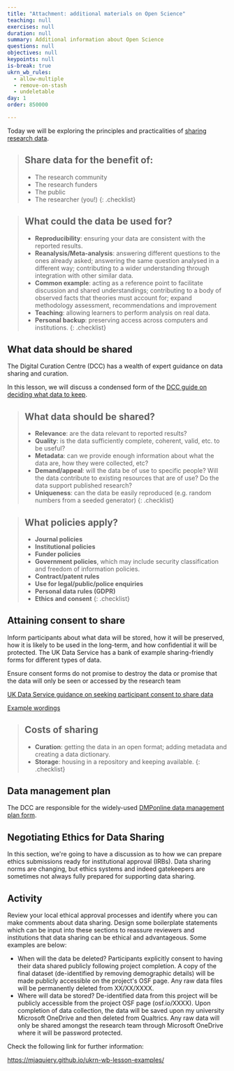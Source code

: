 ```yaml
---
title: "Attachment: additional materials on Open Science"
teaching: null
exercises: null
duration: null
summary: Additional information about Open Science
questions: null
objectives: null
keypoints: null
is-break: true
ukrn_wb_rules:
  - allow-multiple
  - remove-on-stash
  - undeletable
day: 1
order: 850000

---
```

Today we will be exploring the principles and practicalities of [sharing research data](https://osf.io/wp4zu/). 

> ## Share data for the benefit of:
> * The research community
> * The research funders
> * The public
> * The researcher (you!)
{: .checklist}


> ## What could the data be used for?
> * **Reproducibility**: ensuring your data are consistent with the reported results.
> * **Reanalysis/Meta-analysis**: answering different questions to the ones already asked; answering the same question analysed in a different way; contributing to a wider understanding through integration with other similar data.
> * **Common example**: acting as a reference point to facilitate discussion and shared understandings; contributing to a body of observed facts that theories must account for; expand methodology assessment, recommendations and improvement
> * **Teaching**: allowing learners to perform analysis on real data.
> * **Personal backup**: preserving access across computers and institutions.
{: .checklist}



## What data should be shared

The Digital Curation Centre (DCC) has a wealth of expert guidance on data sharing and curation. 

In this lesson, we will discuss a condensed form of the [DCC guide on deciding what data to keep](https://www.dcc.ac.uk/guidance/how-guides/five-steps-decide-what-data-keep). 

> ## What data should be shared?
> * **Relevance**: are the data relevant to reported results?
> * **Quality**: is the data sufficiently complete, coherent, valid, etc. to be useful?
> * **Metadata**: can we provide enough information about what the data are, how they were collected, etc?
> * **Demand/appeal**: will the data be of use to specific people? Will the data contribute to existing resources that are of use? Do the data support published research?
> * **Uniqueness**: can the data be easily reproduced (e.g. random numbers from a seeded generator)
{: .checklist}

> ## What policies apply?
> * **Journal policies**
> * **Institutional policies**
> * **Funder policies**
> * **Government policies**, which may include security classification and freedom of information policies.
> * **Contract/patent rules**
> * **Use for legal/public/police enquiries**
> * **Personal data rules (GDPR)**
> * **Ethics and consent**
{: .checklist}


## Attaining consent to share

Inform participants about what data will be stored, how it will be preserved, how it is likely to be used in the long-term, and how confidential it will be protected. The UK Data Service has a bank of example sharing-friendly forms for different types of data. 

Ensure consent forms do not promise to destroy the data or promise that the data will only be seen or accessed by the research team

[UK Data Service guidance on seeking participant consent to share data](https://www.ukdataservice.ac.uk/manage-data/legal-ethical/consent-data-sharing.aspx)

[Example wordings](https://www.ukdataservice.ac.uk/manage-data/legal-ethical/consent-data-sharing/consent-forms.aspx)

> ## Costs of sharing
> * **Curation**: getting the data in an open format; adding metadata and creating a data dictionary.
> * **Storage**: housing in a repository and keeping available.
{: .checklist}



## Data management plan

The DCC are responsible for the widely-used [DMPonline data management plan form](https://dmponline.dcc.ac.uk/).



## Negotiating Ethics for Data Sharing

In this section, we're going to have a discussion as to how we can prepare ethics submissions ready for institutional approval (IRBs). Data sharing norms are changing, but ethics systems and indeed gatekeepers are sometimes not always fully prepared for supporting data sharing. 


## Activity 
Review your local ethical approval processes and identify where you can make comments about data sharing. Design some boilerplate statements which can be input into these sections to reassure reviewers and institutions that data sharing can be ethical and advantageous. Some examples are below:

- When will the data be deleted? Participants explicitly consent to having their data shared publicly following project completion. A copy of the final dataset (de-identified by removing demographic details) will be made publicly accessible on the project's OSF page. Any raw data files will be permanently deleted from XX/XX/XXXX.
- Where will data be stored? De-identified data from this project will be publicly accessible from the project OSF page (osf.io/XXXX). Upon completion of data collection, the data will be saved upon my university Microsoft OneDrive and then deleted from Qualtrics. Any raw data will only be shared amongst the research team through Microsoft OneDrive where it will be password protected. 






Check the following link for further information:

https://mjaquiery.github.io/ukrn-wb-lesson-examples/


